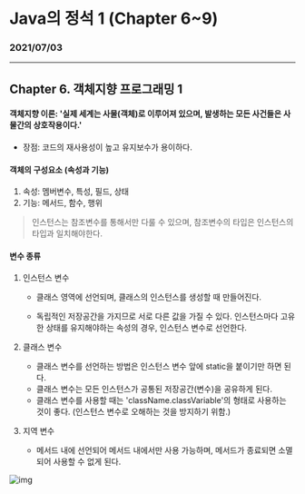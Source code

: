 # Java의 정석 1 (Chapter 6~9)

### 2021/07/03

----

## Chapter 6. 객체지향 프로그래밍 1

#### 객체지향 이론: '실제 세계는 사물(객체)로 이루어져 있으며, 발생하는 모든 사건들은 사물간의 상호작용이다.'

- 장점: 코드의 재사용성이 높고 유지보수가 용이하다.

#### 객체의 구성요소 (속성과 기능)

1. 속성: 멤버변수, 특성, 필드, 상태
2. 기능: 메서드, 함수, 행위

> 인스턴스는 참조변수를 통해서만 다룰 수 있으며, 참조변수의 타입은 인스턴스의 타입과 일치해야한다.

#### 변수 종류

1. 인스턴스 변수

   - 클래스 영역에 선언되며, 클래스의 인스턴스를 생성할 때 만들어진다.

   - 독립적인 저장공간을 가지므로 서로 다른 값을 가질 수 있다. 인스턴스마다 고유한 상태를 유지해야하는 속성의 경우, 인스턴스 변수로 선언한다.

2. 클래스 변수

   - 클래스 변수를 선언하는 방법은 인스턴스 변수 앞에 static을 붙이기만 하면 된다.
   - 클래스 변수는 모든 인스턴스가 공통된 저장공간(변수)을 공유하게 된다.
   - 클래스 변수를 사용할 때는 'className.classVariable'의 형태로 사용하는 것이 좋다. (인스턴스 변수로 오해하는 것을 방지하기 위함.)

3. 지역 변수

   - 메서드 내에 선언되어 메서드 내에서만 사용 가능하며, 메서드가 종료되면 소멸되어 사용할 수 없게 된다.

![img](https://t1.daumcdn.net/cfile/tistory/21226F42578D2F8137)

